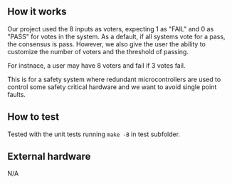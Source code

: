 ## How it works
Our project used the 8 inputs as voters, expecting 1 as "FAIL" and 0 as "PASS" for votes in the system. As a default, if all systems vote for a pass, the consensus is pass. However, we also give the user the ability to customize the number of voters and the threshold of passing. 

For instnace, a user may have 8 voters and fail if 3 votes fail. 

This is for a safety system where redundant microcontrollers are used to control some safety critical hardware and we want to avoid single point faults. 

## How to test
Tested with the unit tests running `make -B` in test subfolder.  

## External hardware

N/A
